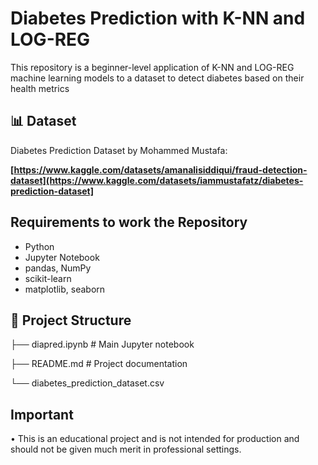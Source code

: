 # Diabetes Prediction with K-NN and LOG-REG

This repository is a beginner-level application of K-NN and LOG-REG machine learning models to a dataset to detect diabetes based on their health metrics

## 📊 Dataset

Diabetes Prediction Dataset by Mohammed Mustafa:

**[https://www.kaggle.com/datasets/amanalisiddiqui/fraud-detection-dataset](https://www.kaggle.com/datasets/iammustafatz/diabetes-prediction-dataset]**


## Requirements to work the Repository

- Python
- Jupyter Notebook
- pandas, NumPy
- scikit-learn
- matplotlib, seaborn

## 📁 Project Structure

├── diapred.ipynb # Main Jupyter notebook

├── README.md # Project documentation

└── diabetes_prediction_dataset.csv



## Important
  • This is an educational project and is not intended for production and should not be given much merit in professional settings.



  
